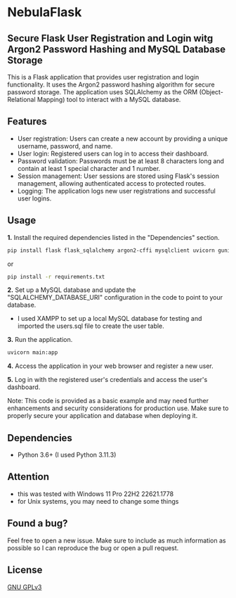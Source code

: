 # NebulaFlask

## Secure Flask User Registration and Login witg Argon2 Password Hashing and MySQL Database Storage

This is a Flask application that provides user registration and login functionality. It uses the Argon2 password hashing algorithm for secure password storage. The application uses SQLAlchemy as the ORM (Object-Relational Mapping) tool to interact with a MySQL database.

## Features

- User registration: Users can create a new account by providing a unique username, password, and name.
- User login: Registered users can log in to access their dashboard.
- Password validation: Passwords must be at least 8 characters long and contain at least 1 special character and 1 number.
- Session management: User sessions are stored using Flask's session management, allowing authenticated access to protected routes.
- Logging: The application logs new user registrations and successful user logins.

## Usage

**1.** Install the required dependencies listed in the "Dependencies" section.

```bash
pip install flask flask_sqlalchemy argon2-cffi mysqlclient uvicorn gunicorn gevent asgiref
```

or

```bash
pip install -r requirements.txt
```

**2.** Set up a MySQL database and update the "SQLALCHEMY_DATABASE_URI" configuration in the code to point to your database.

- I used XAMPP to set up a local MySQL database for testing and imported the users.sql file to create the user table.

**3.** Run the application.

```bash
uvicorn main:app
```

**4.** Access the application in your web browser and register a new user.

**5.** Log in with the registered user's credentials and access the user's dashboard.

Note: This code is provided as a basic example and may need further enhancements and security considerations for production use. Make sure to properly secure your application and database when deploying it.

## Dependencies

- Python 3.6+ (I used Python 3.11.3)

## Attention

- this was tested with Windows 11 Pro 22H2 22621.1778
- for Unix systems, you may need to change some things

## Found a bug?

Feel free to open a new issue. Make sure to include as much information as possible so I can reproduce the bug or open a pull request.

## License

[GNU GPLv3](https://choosealicense.com/licenses/gpl-3.0/)
